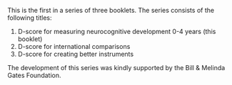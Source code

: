 This is the first in a series of three booklets. The series consists 
of the following titles:

1. D-score for measuring neurocognitive development 0-4 years (this booklet)
2. D-score for international comparisons
3. D-score for creating better instruments

The development of this series was kindly supported by the 
Bill & Melinda Gates Foundation.
